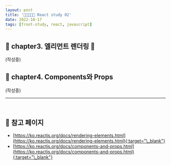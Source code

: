 ```yaml
---
layout: post
title: '👨‍👦‍👦👩‍👧 React study 02'
date: 2022-10-17
tags: [front-study, react, javascript]
---
```


## 🚌 chapter3. 엘리먼트 렌더링 👋

(작성중)

## 🚌 chapter4. Components와 Props

(작성중)

---

<br/>

## 🎫 참고 페이지

- [https://ko.reactjs.org/docs/rendering-elements.html](https://ko.reactjs.org/docs/rendering-elements.html){:target="\_blank"}
- [https://ko.reactjs.org/docs/components-and-props.html](https://ko.reactjs.org/docs/components-and-props.html){:target="\_blank"}

<br/>
